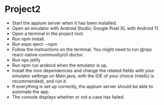 # Project2
- Start the appium server when it has been installed.
- Open an emulator with Android Studio; Google Pixel XL with Android 11.
- Open a terminal in the project root.
- Run npm install.
- Run expo eject --npm
- Follow the instructions on the terminal. You might need to run @npx react-native-community/cli doctor.
- Run npx jetify
- Run npm run android when the emulator is up.
- Install the mvn dependencies and change the related fields with your emulator settings on Main.java, with the IDE of your choice (intelliJ is recommended), and run it.
- If everything is set up correctly, the appium server should be able to automate the app.
- The console displays whether or not a case has failed.
